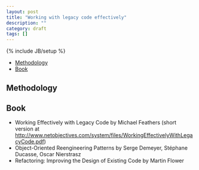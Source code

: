 ```yaml
---
layout: post
title: "Working with legacy code effectively"
description: ""
category: draft 
tags: []
---
```

{% include JB/setup %}
<!-- TOC -->

- [Methodology](#methodology)
- [Book](#book)

<!-- /TOC -->

## Methodology

## Book
- Working Effectively with Legacy Code by Michael Feathers (short version at http://www.netobjectives.com/system/files/WorkingEffectivelyWithLegacyCode.pdf)
- Object-Oriented Reengineering Patterns by Serge Demeyer, Stéphane Ducasse, Oscar Nierstrasz
- Refactoring: Improving the Design of Existing Code by Martin Flower